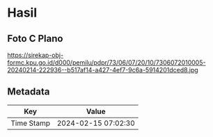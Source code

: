 # Hasil

## Foto C Plano

https://sirekap-obj-formc.kpu.go.id/d000/pemilu/pdpr/73/06/07/20/10/7306072010005-20240214-222936--b517af14-a427-4ef7-9c6a-5914201dced8.jpg


## Metadata

| Key        | Value               |
| ---------- | ------------------- |
| Time Stamp | 2024-02-15 07:02:30 |



